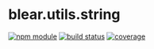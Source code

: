 # blear.utils.string

[![npm module][npm-img]][npm-url]
[![build status][travis-img]][travis-url]
[![coverage][coveralls-img]][coveralls-url]

[travis-img]: https://img.shields.io/travis/blearjs/blear.utils.string/master.svg?style=flat-square
[travis-url]: https://travis-ci.org/blearjs/blear.utils.string

[npm-img]: https://img.shields.io/npm/v/blear.utils.string.svg?style=flat-square
[npm-url]: https://www.npmjs.com/package/blear.utils.string

[coveralls-img]: https://img.shields.io/coveralls/blearjs/blear.utils.string/master.svg?style=flat-square
[coveralls-url]: https://coveralls.io/github/blearjs/blear.utils.string?branch=master

